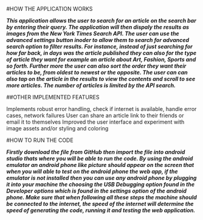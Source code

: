 #HOW THE APPLICATION WORKS

***This application allows the user to search for an article on the search bar by entering their query.
The application will then dispaly the results as images from the New York Times Search API. 
The user can use the advanced settings button inoder to allow them to search for advanced search option to filter results. For instance, instead of just searching for how far back, in days was the article published they can also for the type of article they want for example an article about Art, Fashion, Sports and so forth.
Further more the user can also sort the order they want their articles to be, from oldest to newest or the opposite.
The user can can also tap on the article in the results to view the contents and scroll to see more articles. The number of articles is limited by the API search.***

##OTHER IMPLEMENTED FEATURES

 Implements robust error handling, check if internet is available, handle error cases, network failures
 User can share an article link to their friends or email it to themselves
 Improved the user interface and experiment with image assets and/or styling and coloring


#HOW TO RUN THE CODE

***Firstly download the file from GitHub then import the file into android studio thats where you will be able to run the code. By using the android emulator an android  phone like picture should appear on the screen that when you will able to test on the android phone the web app, if the emulator is not installed then you can use any android phone by plugging it into your machine the choosing the USB Debugging option found in the Developer options which is found in the settings option of the android phone. Make sure that when following all these steps the machine should be connected to the internet, the speed of the internet will determine the speed of generating the code, running it and testing the web application.***